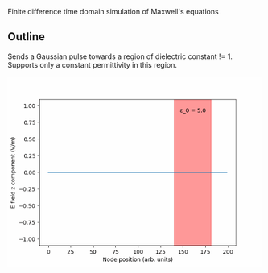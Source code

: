 Finite difference time domain simulation of Maxwell's equations

## Outline

Sends a Gaussian pulse towards a region of dielectric constant != 1. Supports only a constant permittivity in this region.

![Example E field](./output/movies/e_example.gif)